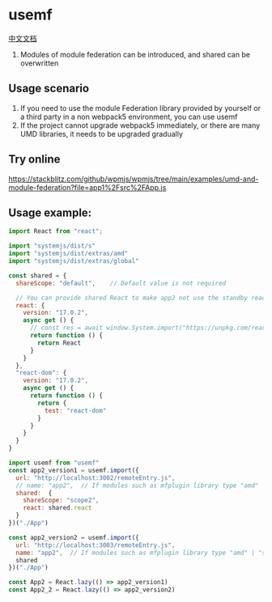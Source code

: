 # usemf

[中文文档](doc/chinese)

1. Modules of module federation can be introduced, and shared can be overwritten

## Usage scenario
1. If you need to use the module Federation library provided by yourself or a third party in a non webpack5 environment, you can use usemf
2. If the project cannot upgrade webpack5 immediately, or there are many UMD libraries, it needs to be upgraded gradually

## Try online
https://stackblitz.com/github/wpmjs/wpmjs/tree/main/examples/umd-and-module-federation?file=app1%2Fsrc%2FApp.js

## Usage example:
``` js
import React from "react";

import "systemjs/dist/s"
import "systemjs/dist/extras/amd"
import "systemjs/dist/extras/global"

const shared = {
  shareScope: "default",    // Default value is not required

  // You can provide shared React to make app2 not use the standby react module to achieve react singleton
  react: {
    version: "17.0.2",
    async get () {
      // const res = await window.System.import("https://unpkg.com/react@17.0.2/umd/react.development.js")
      return function () {
        return React
      }
    }
  },
  "react-dom": {
    version: "17.0.2",
    async get () {
      return function () {
        return {
          test: "react-dom"
        }
      }
    }
  }
}

import usemf from "usemf"
const app2_version1 = usemf.import({
  url: "http://localhost:3002/remoteEntry.js",
  // name: "app2",  // If modules such as mfplugin library type "amd" | "system" are set, name is not required
  shared:  {
    shareScope: "scope2",
    react: shared.react
  }
})("./App")

const app2_version2 = usemf.import({
  url: "http://localhost:3003/remoteEntry.js",
  name: "app2",  // If modules such as mfplugin library type "amd" | "system" are set, name is not required
  shared
})("./App")

const App2 = React.lazy(() => app2_version1)
const App2_2 = React.lazy(() => app2_version2)
```